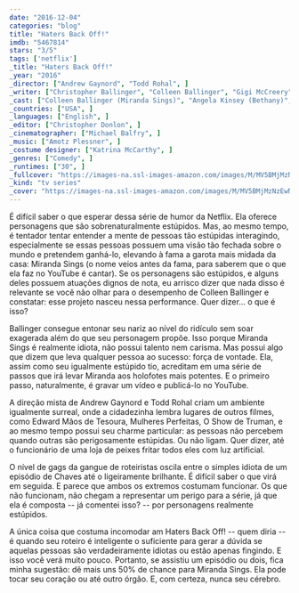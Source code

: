 ```yaml
---
date: "2016-12-04"
categories: "blog"
title: "Haters Back Off!"
imdb: "5467814"
stars: "3/5"
tags: ['netflix']
_title: "Haters Back Off!"
_year: "2016"
_director: ["Andrew Gaynord", "Todd Rohal", ]
_writer: ["Christopher Ballinger", "Colleen Ballinger", "Gigi McCreery", "Perry M. Rein", "Justin Varava", "Russ Woody", ]
_cast: ["Colleen Ballinger (Miranda Sings)", "Angela Kinsey (Bethany)", "Francesca Reale (Emily)", "Erik Stocklin (Patrick)", "Steve Little (Jim / ...)", "Chaz Lamar Shepherd (Keith)", ]
_countries: ["USA", ]
_languages: ["English", ]
_editor: ["Christopher Donlon", ]
_cinematographer: ["Michael Balfry", ]
_music: ["Amotz Plessner", ]
_costume designer: ["Katrina McCarthy", ]
_genres: ["Comedy", ]
_runtimes: ["30", ]
_fullcover: "https://images-na.ssl-images-amazon.com/images/M/MV5BMjMzNzEwNDIzNl5BMl5BanBnXkFtZTgwMzI4OTMyMDI@.jpg"
_kind: "tv series"
_cover: "https://images-na.ssl-images-amazon.com/images/M/MV5BMjMzNzEwNDIzNl5BMl5BanBnXkFtZTgwMzI4OTMyMDI@._V1._SX94_SY140_.jpg"
---
```

É difícil saber o que esperar dessa série de humor da Netflix. Ela oferece personagens que são sobrenaturalmente estúpidos. Mas, ao mesmo tempo, é tentador tentar entender a mente de pessoas tão estúpidas interagindo, especialmente se essas pessoas possuem uma visão tão fechada sobre o mundo e pretendem ganhá-lo, elevando à fama a garota mais midada da casa: Miranda Sings (o nome veios antes da fama, para saberem que o que ela faz no YouTube é cantar). Se os personagens são estúpidos, e alguns deles possuem atuações dignos de nota, eu arrisco dizer que nada disso é relevante se você não olhar para o desempenho de Colleen Ballinger e constatar: esse projeto nasceu nessa performance. Quer dizer... o que é isso?

Ballinger consegue entonar seu nariz ao nível do ridículo sem soar exagerada além do que seu personagem propõe. Isso porque Miranda Sings é realmente idiota, não possui talento nem carisma. Mas possui algo que dizem que leva qualquer pessoa ao sucesso: força de vontade. Ela, assim como seu igualmente estúpido tio, acreditam em uma série de passos que irá levar Miranda aos holofotes mais potentes. E o primeiro passo, naturalmente, é gravar um vídeo e publicá-lo no YouTube.

A direção mista de Andrew Gaynord e Todd Rohal criam um ambiente igualmente surreal, onde a cidadezinha lembra lugares de outros filmes, como Edward Mãos de Tesoura, Mulheres Perfeitas, O Show de Truman, e ao mesmo tempo possui seu charme particular: as pessoas não percebem quando outras são perigosamente estúpidas. Ou não ligam. Quer dizer, até o funcionário de uma loja de peixes fritar todos eles com luz artificial.

O nível de gags da gangue de roteiristas oscila entre o simples idiota de um episódio de Chaves até o ligeiramente brilhante. É difícil saber o que virá em seguida. E parece que ambos os extremos costumam funcionar. Os que não funcionam, não chegam a representar um perigo para a série, já que ela é composta -- já comentei isso? -- por personagens realmente estúpidos.

A única coisa que costuma incomodar am Haters Back Off! -- quem diria -- é quando seu roteiro é inteligente o suficiente para gerar a dúvida se aquelas pessoas são verdadeiramente idiotas ou estão apenas fingindo. E isso você verá muito pouco. Portanto, se assistiu um episódio ou dois, fica minha sugestão: dê mais uns 50% de chance para Miranda Sings. Ela pode tocar seu coração ou até outro órgão. E, com certeza, nunca seu cérebro.
